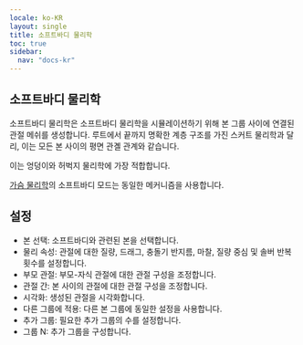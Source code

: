 ```yaml
---
locale: ko-KR
layout: single
title: 소프트바디 물리학
toc: true
sidebar:
  nav: "docs-kr"
---
```

## 소프트바디 물리학

소프트바디 물리학은 소프트바디 물리학을 시뮬레이션하기 위해 본 그룹 사이에 연결된 관절 메쉬를 생성합니다. 루트에서 끝까지 명확한 계층 구조를 가진 스커트 물리학과 달리, 이는 모든 본 사이의 평면 관곌 관계와 같습니다.

이는 엉덩이와 허벅지 물리학에 가장 적합합니다.

[가슴 물리학](xps_boobs.md)의 소프트바디 모드는 동일한 메커니즘을 사용합니다.

## 설정

* 본 선택: 소프트바디와 관련된 본을 선택합니다.
* 물리 속성: 관절에 대한 질량, 드래그, 충돌기 반지름, 마찰, 질량 중심 및 솔버 반복 횟수를 설정합니다.
* 부모 관절: 부모-자식 관절에 대한 관절 구성을 조정합니다.
* 관절 간: 본 사이의 관절에 대한 관절 구성을 조정합니다.
* 시각화: 생성된 관절을 시각화합니다.
* 다른 그룹에 적용: 다른 본 그룹에 동일한 설정을 사용합니다.
* 추가 그룹: 필요한 추가 그룹의 수를 설정합니다.
* 그룹 N: 추가 그룹을 구성합니다.